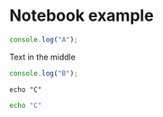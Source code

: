 # Notebook example

```js
console.log("A");
```

Text in the middle

```js
console.log("B");
```

```shw
echo "C"
```

```sh
echo "C"
```

